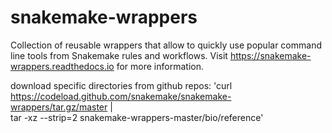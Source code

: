 # snakemake-wrappers
Collection of reusable wrappers that allow to quickly use popular command line tools from Snakemake rules and workflows.  Visit https://snakemake-wrappers.readthedocs.io for more information.

download specific directories from github repos:
'curl https://codeload.github.com/snakemake/snakemake-wrappers/tar.gz/master | \
  tar -xz --strip=2 snakemake-wrappers-master/bio/reference'
